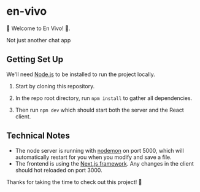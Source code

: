 # en-vivo

🎉 Welcome to En Vivo! 🎉.

Not just another chat app

## Getting Set Up

We'll need [Node.js](https://nodejs.org/en/) to be installed to run the project locally.

1. Start by cloning this repository.

2. In the repo root directory, run `npm install` to gather all dependencies.

3. Then run `npm dev` which should start both the server and the React client.

## Technical Notes

- The node server is running with [nodemon](https://nodemon.io/) on port 5000, which will automatically restart for you when you modify and save a file.
- The frontend is using the [Next.js framework](https://nextjs.org/docs/getting-started). Any changes in the client should hot reloaded on port 3000.

Thanks for taking the time to check out this project! 🙏
